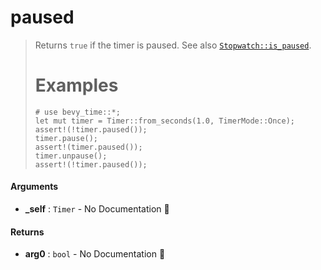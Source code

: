 # paused

>  Returns `true` if the timer is paused.
>  See also [`Stopwatch::is_paused`](Stopwatch::is_paused).
>  # Examples
>  ```
>  # use bevy_time::*;
>  let mut timer = Timer::from_seconds(1.0, TimerMode::Once);
>  assert!(!timer.paused());
>  timer.pause();
>  assert!(timer.paused());
>  timer.unpause();
>  assert!(!timer.paused());
>  ```

#### Arguments

- **\_self** : `Timer` \- No Documentation 🚧

#### Returns

- **arg0** : `bool` \- No Documentation 🚧